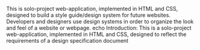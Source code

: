 This is solo-project web-application, implemented in HTML and CSS, designed to build a style guide/design system for future websites. Developers and designers use design systems in order to organize the look and feel of a website or webpage. echo Introduction: This is a solo-project web-application, implemented in HTML and CSS, designed to reflect the requirements of a design specification document
